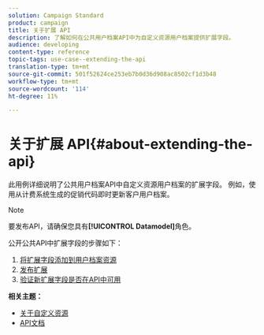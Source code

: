 ```yaml
---
solution: Campaign Standard
product: campaign
title: 关于扩展 API
description: 了解如何在公共用户档案API中为自定义资源用户档案提供扩展字段。
audience: developing
content-type: reference
topic-tags: use-case--extending-the-api
translation-type: tm+mt
source-git-commit: 501f52624ce253eb7b0d36d908ac8502cf1d3b48
workflow-type: tm+mt
source-wordcount: '114'
ht-degree: 11%

---
```



# 关于扩展 API{#about-extending-the-api}

此用例详细说明了公共用户档案API中自定义资源用户档案的扩展字段。 例如，使用从计费系统生成的促销代码即时更新客户用户档案。

>[!NOTE]
>
>要发布API，请确保您具有&#x200B;**[!UICONTROL Datamodel]**&#x200B;角色。

公开公共API中扩展字段的步骤如下：

1. [将扩展字段添加到用户档案资源](../../developing/using/step-1--add-extension-fields-to-the-profile-resource.md)
1. [发布扩展](../../developing/using/step-2--publish-the-extension.md)
1. [验证新扩展字段是否在API中可用](../../developing/using/step-3--verify-the-extension.md)

**相关主题：**

* [关于自定义资源](../../developing/using/data-model-concepts.md)
* [API文档](../../api/using/get-started-apis.md)
